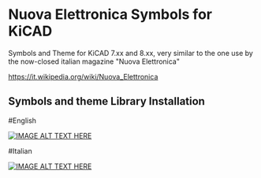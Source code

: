 # Nuova Elettronica Symbols for KiCAD
Symbols and Theme for KiCAD 7.xx and 8.xx, very similar to the one use by the now-closed italian magazine "Nuova Elettronica"

https://it.wikipedia.org/wiki/Nuova_Elettronica

## Symbols and theme Library Installation
#English

[![IMAGE ALT TEXT HERE](https://img.youtube.com/vi/GyORTf-bweI/0.jpg)](https://www.youtube.com/watch?v=GyORTf-bweI)


#Italian

[![IMAGE ALT TEXT HERE](https://img.youtube.com/vi/36U95JnCdVs/0.jpg)](https://www.youtube.com/watch?v=36U95JnCdVs)

